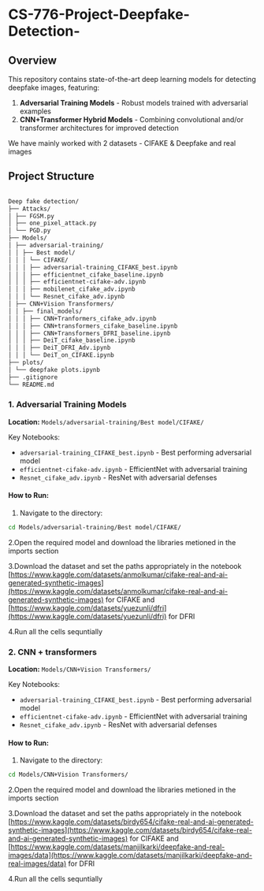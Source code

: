 # CS-776-Project-Deepfake-Detection-



## Overview
This repository contains state-of-the-art deep learning models for detecting deepfake images, featuring:
1. **Adversarial Training Models** - Robust models trained with adversarial examples
2. **CNN+Transformer Hybrid Models** - Combining convolutional and/or transformer architectures for improved detection 

We have mainly worked with 2 datasets -  CIFAKE & Deepfake and real images
## Project Structure
```bash

Deep fake detection/
├── Attacks/
│ ├── FGSM.py
│ ├── one_pixel_attack.py
│ └── PGD.py
├── Models/
│ ├── adversarial-training/
│ │ ├── Best model/
│ │ │ └── CIFAKE/
│ │ │ ├── adversarial-training_CIFAKE_best.ipynb
│ │ │ ├── efficientnet_cifake_baseline.ipynb
│ │ │ ├── efficientnet-cifake-adv.ipynb
│ │ │ ├── mobilenet_cifake_adv.ipynb
│ │ │ └── Resnet_cifake_adv.ipynb
│ ├── CNN+Vision Transformers/
│ │ ├── final_models/
│ │ │ ├── CNN+Tranformers_cifake_adv.ipynb
│ │ │ ├── CNN+transformers_cifake_baseline.ipynb
│ │ │ ├── CNN+Transformers_DFRI_baseline.ipynb
│ │ │ ├── DeiT_cifake_baseline.ipynb
│ │ │ ├── DeiT_DFRI_Adv.ipynb
│ │ │ └── DeiT_on_CIFAKE.ipynb
├── plots/
│ └── deepfake plots.ipynb
├── .gitignore
└── README.md
```

### 1. Adversarial Training Models
**Location:** `Models/adversarial-training/Best model/CIFAKE/`

Key Notebooks:
- `adversarial-training_CIFAKE_best.ipynb` - Best performing adversarial model
- `efficientnet-cifake-adv.ipynb` - EfficientNet with adversarial training
- `Resnet_cifake_adv.ipynb` - ResNet with adversarial defenses

#### How to Run:
1. Navigate to the directory:
```bash
cd Models/adversarial-training/Best model/CIFAKE/
```
2.Open the required model and download the libraries metioned in the imports section

3.Download the dataset and set the paths appropriately in the notebook
    [https://www.kaggle.com/datasets/anmolkumar/cifake-real-and-ai-generated-synthetic-images](https://www.kaggle.com/datasets/anmolkumar/cifake-real-and-ai-generated-synthetic-images) for CIFAKE and [https://www.kaggle.com/datasets/yuezunli/dfri](https://www.kaggle.com/datasets/yuezunli/dfri) for DFRI
    
4.Run all the cells sequntially

### 2. CNN + transformers
**Location:** `Models/CNN+Vision Transformers/`

Key Notebooks:
- `adversarial-training_CIFAKE_best.ipynb` - Best performing adversarial model
- `efficientnet-cifake-adv.ipynb` - EfficientNet with adversarial training
- `Resnet_cifake_adv.ipynb` - ResNet with adversarial defenses

#### How to Run:
1. Navigate to the directory:
```bash
cd Models/CNN+Vision Transformers/
```
2.Open the required model and download the libraries metioned in the imports section

3.Download the dataset and set the paths appropriately in the notebook
    [https://www.kaggle.com/datasets/birdy654/cifake-real-and-ai-generated-synthetic-images](https://www.kaggle.com/datasets/birdy654/cifake-real-and-ai-generated-synthetic-images) for CIFAKE and [https://www.kaggle.com/datasets/manjilkarki/deepfake-and-real-images/data](https://www.kaggle.com/datasets/manjilkarki/deepfake-and-real-images/data) for DFRI
   
4.Run all the cells sequntially


